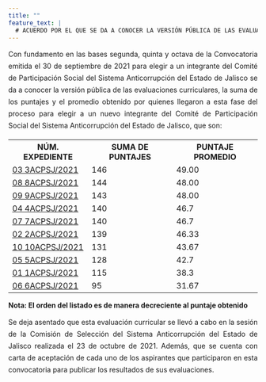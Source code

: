```yaml
---
title: ""
feature_text: |
  # ACUERDO POR EL QUE SE DA A CONOCER LA VERSIÓN PÚBLICA DE LAS EVALUACIONES CURRICULARES, LA SUMA DE LOS PUNTAJES Y EL PROMEDIO OBTENIDO POR QUIENES LLEGARON A ESTA FASE DEL PROCESO PARA ELEGIR A UN NUEVO INTEGRANTE DEL COMITÉ DE PARTICIPACIÓN SOCIAL DEL SISTEMA ANTICORRUPCIÓN DEL ESTADO DE JALISCO.
---
```

<div style="text-align:justify; line-height: 1.5rem"><span>Con fundamento en las bases segunda, quinta y octava de la Convocatoria emitida el 30 de septiembre de 2021 para elegir a un integrante del Comité de Participación Social del Sistema Anticorrupción del Estado de Jalisco se da a conocer la versión pública de las evaluaciones curriculares, la suma de los puntajes y el promedio obtenido por quienes llegaron a esta fase del proceso para elegir a un nuevo integrante del Comité de Participación Social del Sistema Anticorrupción del Estado de Jalisco, que son: 
</span></div>
<p></p>
<p></p>
<table class="table3"><tbody>

<tr><th><b>NÚM. EXPEDIENTE</b></th><th><b>SUMA DE PUNTAJES</b></th><th><b>PUNTAJE PROMEDIO</b></th></tr>

<tr><td><a href="cedulas/2021/03CPSJ2021.pdf">03 3ACPSJ/2021</a><span style="color:#75bec4;"></span></td><td><div><span>146</span></div></td><td><div><span>49.00</span></div></td></tr>

<tr><td><a href="cedulas/2021/08ACPSJ2021.pdf">08 8ACPSJ/2021</a><span style="color:#75bec4;"></span></td><td><div><span>144</span></div></td><td><div><span>48.00</span></div></td></tr>

<tr><td><a href="cedulas/2021/09ACPSJ2021.pdf">09 9ACPSJ/2021</a><span style="color:#75bec4;"></span></td><td><div><span>143</span></div></td><td><div><span>48.00</span></div></td></tr>

<tr><td><a href="cedulas/2021/04ACPSJ2021.pdf">04 4ACPSJ/2021</a><span style="color:#75bec4;"></span></td><td><div><span>140</span></div></td><td><div><span>46.7</span></div></td></tr>

<tr><td><a href="cedulas/2021/07ACPSL2021.pdf">07 7ACPSJ/2021</a><span style="color:#75bec4;"></span></td><td><div><span>140</span></div></td><td><div><span>46.7</span></div></td></tr>

<tr><td><a href="cedulas/2021/02ACPSJ2021.pdf">02 2ACPSJ/2021</a><span style="color:#75bec4;"></span></td><td><div><span>139</span></div></td><td><div><span>46.33</span></div></td></tr>

<tr><td><a href="cedulas/2021/10ACPSJ2021.pdf">10 10ACPSJ/2021</a><span style="color:#75bec4;"></span></td><td><div><span>131</span></div></td><td><div><span>43.67</span></div></td></tr>

<tr><td><a href="cedulas/2021/05ACPSJ2021.pdf">05 5ACPSJ/2021</a><span style="color:#75bec4;"></span></td><td><div><span>128</span></div></td><td><div><span>42.7</span></div></td></tr>

<tr><td><a href="cedulas/2021/01ACPSJ2021.pdf">01 1ACPSJ/2021</a><span style="color:#75bec4;"></span></td><td><div><span>115</span></div></td><td><div><span>38.3</span></div></td></tr>

<tr><td><a href="cedulas/2021/06ACPSJ2021.pdf">06 6ACPSJ/2021</a><span style="color:#75bec4;"></span></td><td><div><span>95</span></div></td><td><div><span>31.67</span></div></td></tr>


</tbody></table>
<p></p>
<p><strong> Nota: El orden del listado es de manera decreciente al puntaje obtenido </strong></p>
<p></p>
<div style="text-align:justify; line-height: 1.5rem"><span>Se deja asentado que esta evaluación curricular se llevó a cabo en la sesión de la Comisión de Selección del Sistema Anticorrupción del Estado de Jalisco realizada el 23 de octubre de 2021. Además, que se cuenta con carta de aceptación de cada uno de los aspirantes que participaron en esta convocatoria para publicar los resultados de sus evaluaciones. </span></div>
